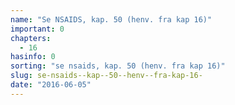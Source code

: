 ```yaml
---
name: "Se NSAIDS, kap. 50 (henv. fra kap 16)"
important: 0
chapters:
  - 16
hasinfo: 0
sorting: "se nsaids, kap. 50 (henv. fra kap 16)"
slug: se-nsaids--kap--50--henv--fra-kap-16-
date: "2016-06-05"
---
```

